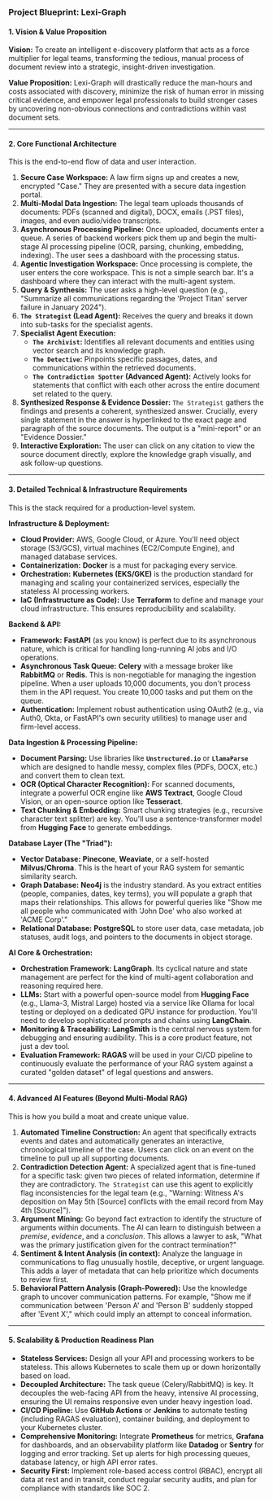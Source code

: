 ### **Project Blueprint: Lexi-Graph**

#### **1. Vision & Value Proposition**

**Vision:** To create an intelligent e-discovery platform that acts as a force multiplier for legal teams, transforming the tedious, manual process of document review into a strategic, insight-driven investigation.

**Value Proposition:** Lexi-Graph will drastically reduce the man-hours and costs associated with discovery, minimize the risk of human error in missing critical evidence, and empower legal professionals to build stronger cases by uncovering non-obvious connections and contradictions within vast document sets.

---

#### **2. Core Functional Architecture**

This is the end-to-end flow of data and user interaction.

1.  **Secure Case Workspace:** A law firm signs up and creates a new, encrypted "Case." They are presented with a secure data ingestion portal.
2.  **Multi-Modal Data Ingestion:** The legal team uploads thousands of documents: PDFs (scanned and digital), DOCX, emails (.PST files), images, and even audio/video transcripts.
3.  **Asynchronous Processing Pipeline:** Once uploaded, documents enter a queue. A series of backend workers pick them up and begin the multi-stage AI processing pipeline (OCR, parsing, chunking, embedding, indexing). The user sees a dashboard with the processing status.
4.  **Agentic Investigation Workspace:** Once processing is complete, the user enters the core workspace. This is not a simple search bar. It's a dashboard where they can interact with the multi-agent system.
5.  **Query & Synthesis:** The user asks a high-level question (e.g., "Summarize all communications regarding the 'Project Titan' server failure in January 2024").
6.  **`The Strategist` (Lead Agent):** Receives the query and breaks it down into sub-tasks for the specialist agents.
7.  **Specialist Agent Execution:**
    *   **`The Archivist`:** Identifies all relevant documents and entities using vector search and its knowledge graph.
    *   **`The Detective`:** Pinpoints specific passages, dates, and communications within the retrieved documents.
    *   **`The Contradiction Spotter` (Advanced Agent):** Actively looks for statements that conflict with each other across the entire document set related to the query.
8.  **Synthesized Response & Evidence Dossier:** `The Strategist` gathers the findings and presents a coherent, synthesized answer. Crucially, every single statement in the answer is hyperlinked to the exact page and paragraph of the source documents. The output is a "mini-report" or an "Evidence Dossier."
9.  **Interactive Exploration:** The user can click on any citation to view the source document directly, explore the knowledge graph visually, and ask follow-up questions.

---

#### **3. Detailed Technical & Infrastructure Requirements**

This is the stack required for a production-level system.

**Infrastructure & Deployment:**
*   **Cloud Provider:** AWS, Google Cloud, or Azure. You'll need object storage (S3/GCS), virtual machines (EC2/Compute Engine), and managed database services.
*   **Containerization:** **Docker** is a must for packaging every service.
*   **Orchestration:** **Kubernetes (EKS/GKE)** is the production standard for managing and scaling your containerized services, especially the stateless AI processing workers.
*   **IaC (Infrastructure as Code):** Use **Terraform** to define and manage your cloud infrastructure. This ensures reproducibility and scalability.

**Backend & API:**
*   **Framework:** **FastAPI** (as you know) is perfect due to its asynchronous nature, which is critical for handling long-running AI jobs and I/O operations.
*   **Asynchronous Task Queue:** **Celery** with a message broker like **RabbitMQ** or **Redis**. This is non-negotiable for managing the ingestion pipeline. When a user uploads 10,000 documents, you don't process them in the API request. You create 10,000 tasks and put them on the queue.
*   **Authentication:** Implement robust authentication using OAuth2 (e.g., via Auth0, Okta, or FastAPI's own security utilities) to manage user and firm-level access.

**Data Ingestion & Processing Pipeline:**
*   **Document Parsing:** Use libraries like **`Unstructured.io`** or **`LlamaParse`** which are designed to handle messy, complex files (PDFs, DOCX, etc.) and convert them to clean text.
*   **OCR (Optical Character Recognition):** For scanned documents, integrate a powerful OCR engine like **AWS Textract**, Google Cloud Vision, or an open-source option like **Tesseract**.
*   **Text Chunking & Embedding:** Smart chunking strategies (e.g., recursive character text splitter) are key. You'll use a sentence-transformer model from **Hugging Face** to generate embeddings.

**Database Layer (The "Triad"):**
*   **Vector Database:** **Pinecone**, **Weaviate**, or a self-hosted **Milvus/Chroma**. This is the heart of your RAG system for semantic similarity search.
*   **Graph Database:** **Neo4j** is the industry standard. As you extract entities (people, companies, dates, key terms), you will populate a graph that maps their relationships. This allows for powerful queries like "Show me all people who communicated with 'John Doe' who also worked at 'ACME Corp'."
*   **Relational Database:** **PostgreSQL** to store user data, case metadata, job statuses, audit logs, and pointers to the documents in object storage.

**AI Core & Orchestration:**
*   **Orchestration Framework:** **LangGraph**. Its cyclical nature and state management are perfect for the kind of multi-agent collaboration and reasoning required here.
*   **LLMs:** Start with a powerful open-source model from **Hugging Face** (e.g., Llama-3, Mistral Large) hosted via a service like Ollama for local testing or deployed on a dedicated GPU instance for production. You'll need to develop sophisticated prompts and chains using **LangChain**.
*   **Monitoring & Traceability:** **LangSmith** is the central nervous system for debugging and ensuring audibility. This is a core product feature, not just a dev tool.
*   **Evaluation Framework:** **RAGAS** will be used in your CI/CD pipeline to continuously evaluate the performance of your RAG system against a curated "golden dataset" of legal questions and answers.

---

#### **4. Advanced AI Features (Beyond Multi-Modal RAG)**

This is how you build a moat and create unique value.

1.  **Automated Timeline Construction:** An agent that specifically extracts events and dates and automatically generates an interactive, chronological timeline of the case. Users can click on an event on the timeline to pull up all supporting documents.
2.  **Contradiction Detection Agent:** A specialized agent that is fine-tuned for a specific task: given two pieces of related information, determine if they are contradictory. `The Strategist` can use this agent to explicitly flag inconsistencies for the legal team (e.g., "Warning: Witness A's deposition on May 5th [Source] conflicts with the email record from May 4th [Source]").
3.  **Argument Mining:** Go beyond fact extraction to identify the structure of arguments within documents. The AI can learn to distinguish between a *premise*, *evidence*, and a *conclusion*. This allows a lawyer to ask, "What was the primary justification given for the contract termination?"
4.  **Sentiment & Intent Analysis (in context):** Analyze the language in communications to flag unusually hostile, deceptive, or urgent language. This adds a layer of metadata that can help prioritize which documents to review first.
5.  **Behavioral Pattern Analysis (Graph-Powered):** Use the knowledge graph to uncover communication patterns. For example, "Show me if communication between 'Person A' and 'Person B' suddenly stopped after 'Event X'," which could imply an attempt to conceal information.

---

#### **5. Scalability & Production Readiness Plan**

*   **Stateless Services:** Design all your API and processing workers to be stateless. This allows Kubernetes to scale them up or down horizontally based on load.
*   **Decoupled Architecture:** The task queue (Celery/RabbitMQ) is key. It decouples the web-facing API from the heavy, intensive AI processing, ensuring the UI remains responsive even under heavy ingestion load.
*   **CI/CD Pipeline:** Use **GitHub Actions** or **Jenkins** to automate testing (including RAGAS evaluation), container building, and deployment to your Kubernetes cluster.
*   **Comprehensive Monitoring:** Integrate **Prometheus** for metrics, **Grafana** for dashboards, and an observability platform like **Datadog** or **Sentry** for logging and error tracking. Set up alerts for high processing queues, database latency, or high API error rates.
*   **Security First:** Implement role-based access control (RBAC), encrypt all data at rest and in transit, conduct regular security audits, and plan for compliance with standards like SOC 2.